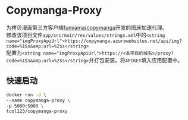 # Copymanga-Proxy

为拷贝漫画第三方客户端[fumiama/copymanga](https://github.com/fumiama/copymanga)开发的图床加速代理。  
修改该项目文件`app/src/main/res/values/strings.xml`中的`<string name="imgProxyApiUrl">https://copymanga.azurewebsites.net/api/img?code=%1$s&amp;url=%2$s</string>`  
配置为`<string name="imgProxyApiUrl">https://<本项目的域名>/proxy?code=%1$s&amp;url=%2$s</string>`并打包安装。将`APIKEY`填入应用配置中。  

## 快速启动
```bash
docker run -d \
--name copymanga-proxy \
-p 5000:5000 \
tcol123/copymanga-proxy
```